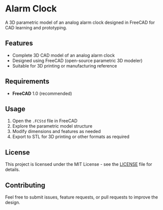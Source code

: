 # Alarm Clock

A 3D parametric model of an analog alarm clock designed in FreeCAD for CAD learning and prototyping.

## Features
- Complete 3D CAD model of an analog alarm clock
- Designed using FreeCAD (open-source parametric 3D modeler)
- Suitable for 3D printing or manufacturing reference

## Requirements
- **FreeCAD** 1.0 (recommended)

## Usage
1. Open the `.FCStd` file in FreeCAD
2. Explore the parametric model structure
3. Modify dimensions and features as needed
4. Export to STL for 3D printing or other formats as required

## License
This project is licensed under the MIT License - see the [LICENSE](LICENSE) file for details.

## Contributing
Feel free to submit issues, feature requests, or pull requests to improve the design.
